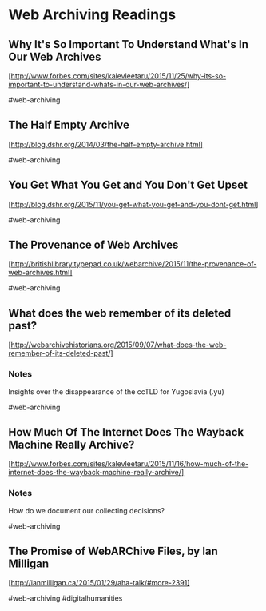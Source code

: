 # Web Archiving Readings

## Why It's So Important To Understand What's In Our Web Archives
[http://www.forbes.com/sites/kalevleetaru/2015/11/25/why-its-so-important-to-understand-whats-in-our-web-archives/]

\#web-archiving

## The Half Empty Archive
[http://blog.dshr.org/2014/03/the-half-empty-archive.html]

\#web-archiving

## You Get What You Get and You Don't Get Upset
[http://blog.dshr.org/2015/11/you-get-what-you-get-and-you-dont-get.html]

\#web-archiving

## The Provenance of Web Archives
[http://britishlibrary.typepad.co.uk/webarchive/2015/11/the-provenance-of-web-archives.html]

\#web-archiving

## What does the web remember of its deleted past?
[http://webarchivehistorians.org/2015/09/07/what-does-the-web-remember-of-its-deleted-past/]
### Notes
Insights over the disappearance of the ccTLD for Yugoslavia (.yu)

\#web-archiving

## How Much Of The Internet Does The Wayback Machine Really Archive?
[http://www.forbes.com/sites/kalevleetaru/2015/11/16/how-much-of-the-internet-does-the-wayback-machine-really-archive/]
### Notes
How do we document our collecting decisions?

\#web-archiving

## The Promise of WebARChive Files, by Ian Milligan
[http://ianmilligan.ca/2015/01/29/aha-talk/#more-2391]

\#web-archiving #digitalhumanities
